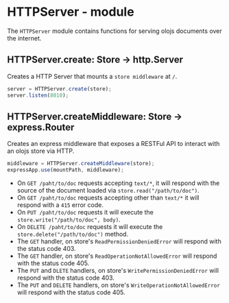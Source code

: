 <!--<% __render__ = require 'markdown' %>-->
HTTPServer - module
============================================================================
The `HTTPServer` module contains functions for serving olojs documents over
the internet.
  
HTTPServer.create: Store -> http.Server
----------------------------------------------------------------------------
Creates a HTTP Server that mounts a `store middleware` at `/`.
```js
server = HTTPServer.create(store);
server.listen(8010);
```
  
HTTPServer.createMiddleware: Store -> express.Router
----------------------------------------------------------------------------
Creates an express middleware that exposes a RESTFul API to interact with an
olojs store via HTTP.
```js
middleware = HTTPServer.createMiddleware(store);
expressApp.use(mountPath, middleware);
```
- On `GET /paht/to/doc` requests accepting `text/*`, it will respond with
  the source of the document loaded via `store.read("/path/to/doc")`.
- On `GET /paht/to/doc` requests accepting other than `text/*`
  it will respond with a `415` error code.
- On `PUT /paht/to/doc` requests it will execute the
  `store.write("/path/to/doc", body)`.
- On `DELETE /paht/to/doc` requests it will execute the
  `store.delete("/path/to/doc")` method.
- The `GET` handler, on store's `ReadPermissionDeniedError` will
  respond with the status code 403.
- The `GET` handler, on store's `ReadOperationNotAllowedError` will
  respond with the status code 405.
- The `PUT` and `DLETE` handlers, on store's `WritePermissionDeniedError`
  will respond with the status code 403.
- The `PUT` and `DELETE` handlers, on store's `WriteOperationNotAllowedError`
  will respond with the status code 405.
  

